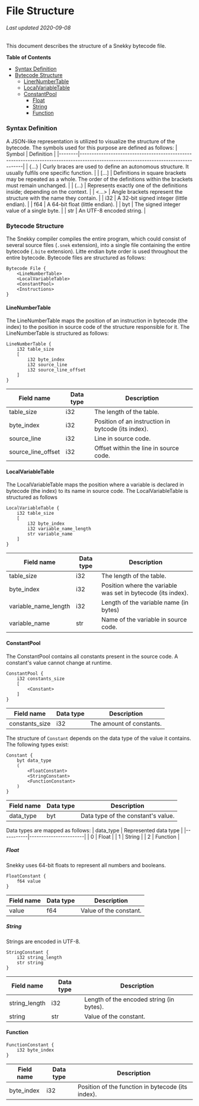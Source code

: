 # File Structure
###### Last updated 2020-09-08
This document describes the structure of a Snekky bytecode file.

**Table of Contents**

- [Syntax Definition](#syntax-definition)
- [Bytecode Structure](#bytecode-structure)
    - [LinerNumberTable](#linenumbertable)
    - [LocalVariableTable](#localvariabletable)
    - [ConstantPool](#constantpool)
        - [Float](#float)
        - [String](#string)
        - [Function](#function)


### Syntax Definition
A JSON-like representation is utilized to visualize the structure of the bytecode. The symbols used for this purpose are defined as follows:
| Symbol | Definition                                                                                                                         |
|--------|------------------------------------------------------------------------------------------------------------------------------------|
| {...}  | Curly braces are used to define an autonomous structure. It usually fulfils one specific function.                                 |
| [...]  | Definitions in square brackets may be repeated as a whole. The order of the definitions within the brackets must remain unchanged. |
| (...)  | Represents exactly one of the definitions inside; depending on the context.                                                        |
| <...>  | Angle brackets represent the structure with the name they contain.                                                                 |
| i32    | A 32-bit signed integer (little endian).                                                                                           |
| f64    | A 64-bit float (little endian).                                                                                                    |
| byt    | The signed integer value of a single byte.                                                                                         |
| str    | An UTF-8 encoded string.                                                                                                           |

### Bytecode Structure
The Snekky compiler compiles the entire program, which could consist of several source files (`.snek` extension), into a single file containing the entire bytecode (`.bite` extension). Litte endian byte order is used throughout the entire bytecode. Bytecode files are structured as follows:
```
Bytecode File {
    <LineNumberTable>
    <LocalVariableTable>
    <ConstantPool>
    <Instructions>
}
```

#### LineNumberTable
The LineNumberTable maps the position of an instruction in bytecode (the index) to the position in source code of the structure responsible for it. The LineNumberTable is structured as follows:
```
LineNumberTable {
    i32 table_size
    [
        i32 byte_index
        i32 source_line
        i32 source_line_offset 
    ]
}
```
| Field name         | Data type | Description                                         |
|--------------------|-----------|-----------------------------------------------------|
| table_size         | i32       | The length of the table.                            |
| byte_index         | i32       | Position of an instruction in bytcode (its index).  |
| source_line        | i32       | Line in source code.                                |
| source_line_offset | i32       | Offset within the line in source code.              |

#### LocalVariableTable
The LocalVariableTable maps the position where a variable is declared in bytecode (the index) to its name in source code. The LocalVariableTable is structured as follows
```
LocalVariableTable {
    i32 table_size
    [
        i32 byte_index
        i32 variable_name_length
        str variable_name
    ]
}
```
| Field name           | Data type | Description                                                  |
|----------------------|-----------|--------------------------------------------------------------|
| table_size           | i32       | The length of the table.                                     |
| byte_index           | i32       | Position where the variable was set in bytecode (its index). |
| variable_name_length | i32       | Length of the variable name (in bytes)                       |
| variable_name        | str       | Name of the variable in source code.                         |

#### ConstantPool
The ConstantPool contains all constants present in the source code. A constant's value cannot change at runtime.
```
ConstantPool {
    i32 constants_size
    [
        <Constant>
    ]
}
```
| Field name     | Data type | Description              |
|----------------|-----------|--------------------------|
| constants_size | i32       | The amount of constants. |

The structure of `Constant` depends on the data type of the value it contains. The following types exist:
```
Constant {
    byt data_type
    (
        <FloatConstant>
        <StringConstant>
        <FunctionConstant>
    )
}
```
| Field name | Data type | Description                        |
|------------|-----------|------------------------------------|
| data_type  | byt       | Data type of the constant's value. |

Data types are mapped as follows:
| data_type | Represented data type |
|-----------|-----------------------|
| 0         | Float                 |
| 1         | String                |
| 2         | Function              |

##### Float
Snekky uses 64-bit floats to represent all numbers and booleans.
```
FloatConstant {
    f64 value
}
```
| Field name | Data type | Description            |
|------------|-----------|------------------------|
| value      | f64       | Value of the constant. |


##### String
Strings are encoded in UTF-8.
```
StringConstant {
    i32 string_length
    str string
}
```
| Field name    | Data type | Description                              |
|---------------|-----------|------------------------------------------|
| string_length | i32       | Length of the encoded string (in bytes). |
| string        | str       | Value of the constant.                   |

#### Function
```
FunctionConstant {
    i32 byte_index
}
```
| Field name | Data type | Description                                       |
|------------|-----------|---------------------------------------------------|
| byte_index | i32       | Position of the function in bytecode (its index). |